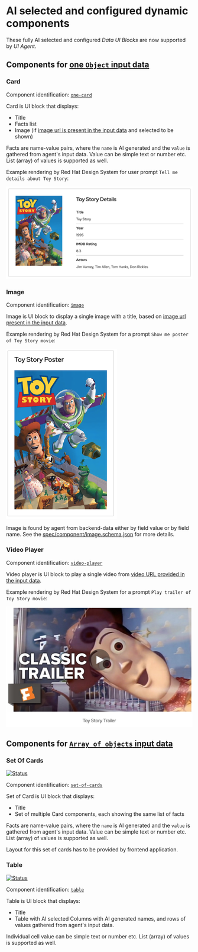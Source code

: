 # AI selected and configured dynamic components

These fully AI selected and configured *Data UI Blocks* are now supported by *UI Agent*. 

## Components for [one `Object` input data](../input_data.md#one-object-input-data)

### Card

Component identification: [`one-card`](../../spec/component.md#one-card)

Card is UI block that displays:

  * Title
  * Facts list
  * Image (if [image url is present in the input data](../input_data.md#image-url) and selected to be shown)

Facts are name-value pairs, where the `name` is AI generated and the `value` is gathered from agent's input data.
Value can be simple text or number etc. List (array) of values is supported as well.

Example rendering by Red Hat Design System for user prompt `Tell me details about Toy Story`:

![Card Data UI Block rendering by Red Hat Design System](../../img/data_ui_block_card.png "Card Data UI Block rendering by Red Hat Design System")

### Image

Component identification: [`image`](../../spec/component.md#image)

Image is UI block to display a single image with a title, based on [image url present in the input data](../input_data.md#image-url).

Example rendering by Red Hat Design System for a prompt `Show me poster of Toy Story movie`:

![Image Data UI Block rendering by Red Hat Design System](../../img/data_ui_block_image.png "Image Data UI Block rendering by Red Hat Design System")

Image is found by agent from backend-data either by field value or by field name. See the [spec/component/image.schema.json](https://github.com/RedHat-UX/next-gen-ui-agent/blob/main/spec/component/image.schema.json) for more details.

### Video Player

Component identification: [`video-player`](../../spec/component.md#video-player)

Video player is UI block to play a single video from [video URL provided in the input data](../input_data.md#video-url).

Example rendering by Red Hat Design System for a prompt `Play trailer of Toy Story movie`:

![Video Player Data UI Block rendering by Red Hat Design System](../../img/data_ui_block_video.jpg "Video Player Data UI Block rendering by Red Hat Design System")

## Components for [`Array of objects` input data](../input_data.md#array-of-objects-input-data)

### Set Of Cards

[![Status](https://img.shields.io/badge/Status-Tech%20Preview-orange)](https://github.com/RedHat-UX/next-gen-ui-agent)

Component identification: [`set-of-cards`](../../spec/component.md#set-of-cards)

Set of Card is UI block that displays:

  * Title
  * Set of multiple Card components, each showing the same list of facts

Facts are name-value pairs, where the `name` is AI generated and the `value` is gathered from agent's input data.
Value can be simple text or number etc. List (array) of values is supported as well.

Layout for this set of cards has to be provided by frontend application.

### Table

[![Status](https://img.shields.io/badge/Status-Tech%20Preview-orange)](https://github.com/RedHat-UX/next-gen-ui-agent)

Component identification: [`table`](../../spec/component.md#table)

Table is UI block that displays:

  * Title
  * Table with AI selected Columns with AI generated names, and rows of values gathered from agent's input data.

Individual cell value can be simple text or number etc. List (array) of values is supported as well.
